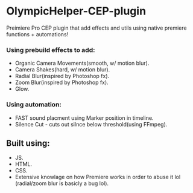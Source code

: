 # OlympicHelper-CEP-plugin
Preimiere Pro CEP plugin that add effects and utils using native premiere functions + automations!

### Using prebuild effects to add:
* Organic Camera Movements(smooth, w/ motion blur).
* Camera Shakes(hard, w/ motion blur).
* Radial Blur(inspired by Photoshop fx).
* Zoom Blur(inspired by Photoshop fx).
* Glow.

### Using automation:
* FAST sound placment using Marker position in timeline.
* Silence Cut - cuts out silnce below threshold(using FFmpeg).

## Built using:
* JS.
* HTML.
* CSS.
* Extensive knowlage on how Premiere works in order to abuse it lol (radial/zoom blur is basicly a bug lol).
